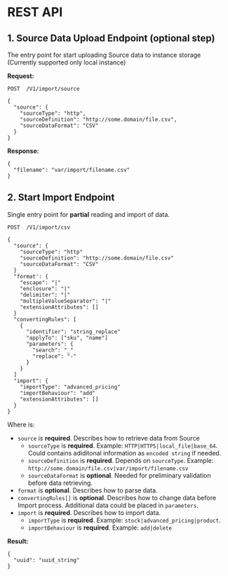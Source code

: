 # REST API

## 1. Source Data Upload Endpoint (optional step)

The entry point for start uploading Source data to instance storage (Currently supported only local instance)

**Request:**

`POST  /V1/import/source`

```
{
  "source": {
    "sourceType": "http",
    "sourceDefinition": "http://some.domain/file.csv",
    "sourceDataFormat": "CSV"
  }
}
```

**Response:**

```
{
  "filename": "var/import/filename.csv"
}
```


## 2. Start Import Endpoint

Single entry point for **partial** reading and import of data.

`POST  /V1/import/csv`

```
{
  "source": {
    "sourceType": "http"
    "sourceDefinition": "http://some.domain/file.csv"
    "sourceDataFormat": "CSV"
  }
  "format': {
    "escape": "|"
    "enclosure": "|"
    "delimiter": "|"
    "multipleValueSeparator": "|"
    "extensionAttributes": []
  }
  "convertingRules": [
    {
      "identifier": "string_replace"
      "applyTo": ["sku", "name"]
      "parameters": {
        "search": "_"
        "replace": "-"
      }
    }
  ]
  "import": {
    "importType": "advanced_pricing"
    "importBehaviour": "add"
    "extensionAttributes": []
  }
}
```

Where is:
- `source` is **required**. Describes how to retrieve data from Source
  - `sourceType` is **required**. Example: `HTTP|HTTPS|local_file|base_64`. Could contains adiditonal information as `encoded string` if needed.
  - `sourceDefinition` is **required**. Depends on `sourceType`. Example: `http://some.domain/file.csv|var/import/filename.csv`
  - `sourceDataFormat` is **optional**. Needed for preliminary validation before data retrieving.
- `format` is **optional**. Describes how to parse data.
- `convertingRules[]` is **optional**. Describes how to change data before Import process. Additional data could be placed in `parameters`. 
- `import` is **required**. Describes how to import data.
  - `importType` is **required**. Example: `stock|advanced_pricing|product`.
  - `importBehaviour` is **required**. Example: `add|delete`

**Result:**

```
{
  "uuid": "uuid_string"
}
```
